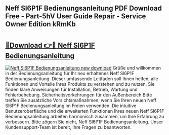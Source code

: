 ## Neff Sl6P1F Bedienungsanleitung PDF Download Free - Part-5hV User Guide Repair - Service Owner Edition kRmKb

# <h2><a href="http://df647m.blite.top/?on=Neff+Sl6P1F+Bedienungsanleitung">🔗Download 👉🔴 Neff Sl6P1F Bedienungsanleitung</a></h2>

[![Neff Sl6P1F Bedienungsanleitung new download](https://i.imgur.com/lujVjoI.png)](http://df647m.blite.top/?on=Neff+Sl6P1F+Bedienungsanleitung)
Grüße und willkommen in der Bedienungsanleitung für Ihr neu erhaltenes Neff Sl6P1F Bedienungsanleitung. Dieser umfassende Leitfaden soll Ihnen helfen, alle Funktionen und Vorteile Ihres Produkts zu verstehen und zu nutzen. Sie finden klare Anweisungen für Installation, Betrieb, Wartung und Fehlerbehebung. Sicherheitsvorkehrungen für den Außenbereich Bitte treffen Sie zusätzliche Vorsichtsmaßnahmen, wenn Sie Ihren neuen Neff Sl6P1F Bedienungsanleitung im Freien verwenden. Die intuitive Benutzeroberfläche und die erweiterten Funktionen Ihres neuen Neff Sl6P1F Bedienungsanleitung arbeiten harmonisch zusammen, um Ihre Erfahrung zu verbessern. Bitte zögern Sie nicht, Neff Sl6P1F Bedienungsanleitung. Unser Kundensupport-Team ist bereit, Ihre Fragen zu beantworten.
